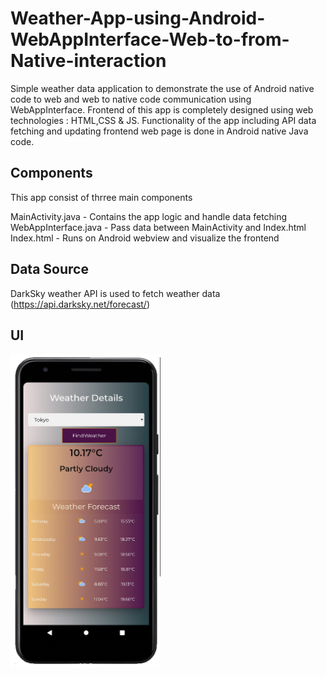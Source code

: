 # Weather-App-using-Android-WebAppInterface-Web-to-from-Native-interaction
Simple weather data application to demonstrate the use of Android native code to web and web to native code communication using WebAppInterface. Frontend of this app is completely designed using web technologies : HTML,CSS &amp; JS. Functionality of the app including API data fetching and updating frontend web page is done in Android native Java code. 

## Components 
This app consist of thrree main components 

  MainActivity.java - Contains the app logic and handle data fetching 
  WebAppInterface.java - Pass data between MainActivity and Index.html
  Index.html - Runs on Android webview and visualize the frontend
  
 
## Data Source 
DarkSky weather API is used to fetch weather data (https://api.darksky.net/forecast/)

## UI
 <img src="https://raw.githubusercontent.com/bGuom/Weather-App-using-Android-WebAppInterface-Web-to-from-Native-interaction/main/app_demo.JPG" width="240">

  
  
